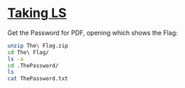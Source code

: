 # [Taking LS](https://ctflearn.com/challenge/103)

Get the Password for PDF, opening which shows the Flag:

```bash
unzip The\ Flag.zip
cd The\ Flag/
ls -a
cd .ThePassword/
ls
cat ThePassword.txt
```
